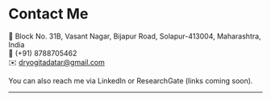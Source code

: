 # Contact Me

📍 Block No. 31B, Vasant Nagar, Bijapur Road, Solapur-413004, Maharashtra, India  
📱 (+91) 8788705462  
✉️ dryogitadatar@gmail.com

You can also reach me via LinkedIn or ResearchGate (links coming soon).

---
